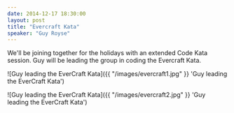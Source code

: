 ```yaml
---
date: 2014-12-17 18:30:00
layout: post
title: "Evercraft Kata"
speaker: "Guy Royse"
---
```


We'll be joining together for the holidays with an extended Code Kata session. Guy will be leading the group in coding the Evercraft Kata.

![Guy leading the EverCraft Kata]({{ "/images/evercraft1.jpg"  }} 'Guy leading the EverCraft Kata')

![Guy leading the EverCraft Kata]({{ "/images/evercraft2.jpg"  }} 'Guy leading the EverCraft Kata')
